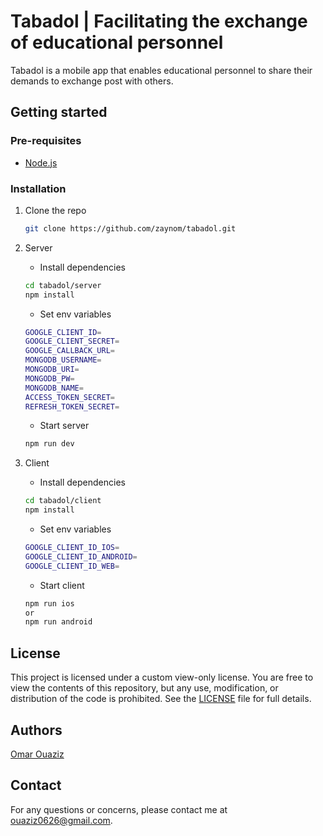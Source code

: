 # Tabadol | Facilitating the exchange of educational personnel

Tabadol is a mobile app that enables educational personnel to share their demands to exchange post with others.

## Getting started

### Pre-requisites

- [Node.js](https://nodejs.org/en/)

### Installation

1. Clone the repo

   ```bash
   git clone https://github.com/zaynom/tabadol.git
   ```

2. Server

   - Install dependencies

   ```bash
   cd tabadol/server
   npm install
   ```

   - Set env variables

   ```bash
   GOOGLE_CLIENT_ID=
   GOOGLE_CLIENT_SECRET=
   GOOGLE_CALLBACK_URL=
   MONGODB_USERNAME=
   MONGODB_URI=
   MONGODB_PW=
   MONGODB_NAME=
   ACCESS_TOKEN_SECRET=
   REFRESH_TOKEN_SECRET=
   ```

   - Start server

   ```bash
   npm run dev
   ```

3. Client

   - Install dependencies

   ```bash
   cd tabadol/client
   npm install
   ```

   - Set env variables

   ```bash
   GOOGLE_CLIENT_ID_IOS=
   GOOGLE_CLIENT_ID_ANDROID=
   GOOGLE_CLIENT_ID_WEB=
   ```

   - Start client

   ```bash
   npm run ios
   or
   npm run android
   ```

## License

This project is licensed under a custom view-only license. You are free to view the contents of this repository, but any use, modification, or distribution of the code is prohibited. See the [LICENSE](LICENSE) file for full details.

## Authors

[Omar Ouaziz](https://github.com/zaynom)

## Contact

For any questions or concerns, please contact me at ouaziz0626@gmail.com.
